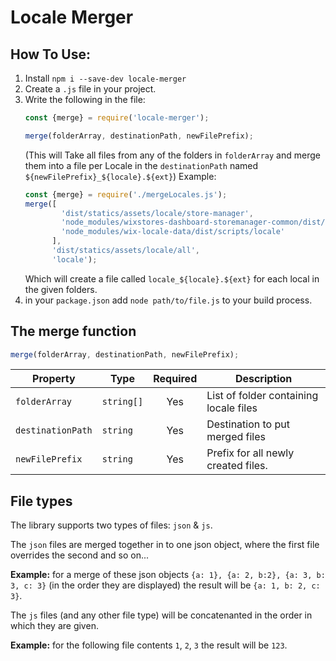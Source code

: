 Locale Merger
==========================


## How To Use:
1. Install `npm i --save-dev locale-merger` 
2. Create a `.js` file in your project.
3. Write the following in the file:
    ```typescript
    const {merge} = require('locale-merger');
    
    merge(folderArray, destinationPath, newFilePrefix);
    ```
    (This will Take all files from any of the folders in `folderArray` and merge them into a file per Locale in the `destinationPath` named `${newFilePrefix}_${locale}.${ext}`)
    Example:
    ```typescript
    const {merge} = require('./mergeLocales.js');
    merge([
            'dist/statics/assets/locale/store-manager',
            'node_modules/wixstores-dashboard-storemanager-common/dist/statics/assets/locale/storemanager-common',
            'node_modules/wix-locale-data/dist/scripts/locale'
          ],
          'dist/statics/assets/locale/all',
          'locale');
    ```
    Which will create a file called `locale_${locale}.${ext}` for each local in the given folders.
4. in your `package.json` add `node path/to/file.js` to your build process.
  
  
## The merge function

```typescript
merge(folderArray, destinationPath, newFilePrefix);
```

| Property         | Type       | Required | Description                              |
| ---------------- | ---------- | :------: | ---------------------------------------- |
| `folderArray`    | `string[]` |   Yes    | List of folder containing locale files   |
| `destinationPath`| `string`   |   Yes    | Destination to put merged files          |
| `newFilePrefix`  | `string`   |   Yes    | Prefix for all newly created files.      |

## File types

The library supports two types of files: `json` & `js`.

The `json` files are merged together in to one json object, where the first file overrides the second and so on...

**Example:** for a merge of these json objects `{a: 1}, {a: 2, b:2}, {a: 3, b: 3, c: 3}`  (in the order they are displayed) the result will be `{a: 1, b: 2, c: 3}`.

The `js` files (and any other file type) will be concatenanted in the order in which they are given.

**Example:** for the following file contents `1`, `2`, `3` the result will be `123`.
